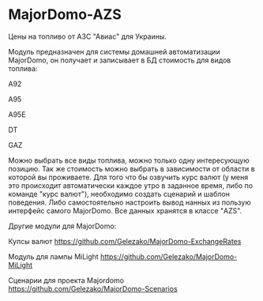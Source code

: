 # MajorDomo-AZS
Цены на топливо от АЗС "Авиас" для Украины.

Модуль предназначен для системы домашней автоматизации MajorDomo, он получает и записывает в БД стоимость для видов топлива:

A92

A95

A95E

DT

GAZ

Можно выбрать все виды топлива, можно только одну интересующую позицию. Так же стоимость можно выбрать в зависимости от области в которой вы проживаете. 
Для того что бы озвучить курс валют (у меня это происходит автоматически каждое утро в заданное время, либо по команде "курс валют"), необходимо создать сценарий и шаблон поведения.
Либо самостоятельно настроить вывод нанных из пользую интерфейс самого MajorDomo. Все данных хранятся в классе "AZS".

Другие модули для MajorDomo:

Купсы валют
https://github.com/Gelezako/MajorDomo-ExchangeRates

Модуль для лампы MiLight
https://github.com/Gelezako/MajorDomo-MiLight

Сценарии для проекта Majordomo
https://github.com/Gelezako/MajorDomo-Scenarios

